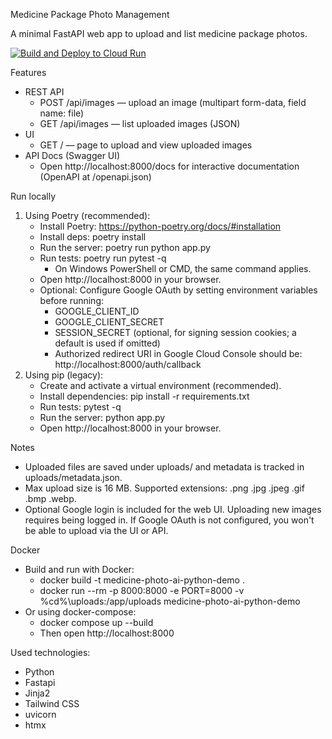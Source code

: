 Medicine Package Photo Management

A minimal FastAPI web app to upload and list medicine package photos.

[![Build and Deploy to Cloud Run](https://github.com/bereczkitamas/medicine-photo-ai-python-demo/actions/workflows/google-cloudrun-docker.yml/badge.svg)](https://github.com/bereczkitamas/medicine-photo-ai-python-demo/actions/workflows/google-cloudrun-docker.yml)

Features
- REST API
  - POST /api/images — upload an image (multipart form-data, field name: file)
  - GET /api/images — list uploaded images (JSON)
- UI
  - GET / — page to upload and view uploaded images
- API Docs (Swagger UI)
  - Open http://localhost:8000/docs for interactive documentation (OpenAPI at /openapi.json)

Run locally
1. Using Poetry (recommended):
   - Install Poetry: https://python-poetry.org/docs/#installation
   - Install deps: poetry install
   - Run the server: poetry run python app.py
   - Run tests: poetry run pytest -q
     - On Windows PowerShell or CMD, the same command applies.
   - Open http://localhost:8000 in your browser.
   - Optional: Configure Google OAuth by setting environment variables before running:
     - GOOGLE_CLIENT_ID
     - GOOGLE_CLIENT_SECRET
     - SESSION_SECRET (optional, for signing session cookies; a default is used if omitted)
     - Authorized redirect URI in Google Cloud Console should be: http://localhost:8000/auth/callback
2. Using pip (legacy):
   - Create and activate a virtual environment (recommended).
   - Install dependencies: pip install -r requirements.txt
   - Run tests: pytest -q
   - Run the server: python app.py
   - Open http://localhost:8000 in your browser.

Notes
- Uploaded files are saved under uploads/ and metadata is tracked in uploads/metadata.json.
- Max upload size is 16 MB. Supported extensions: .png .jpg .jpeg .gif .bmp .webp.
- Optional Google login is included for the web UI. Uploading new images requires being logged in. If Google OAuth is not configured, you won't be able to upload via the UI or API.

Docker
- Build and run with Docker:
  - docker build -t medicine-photo-ai-python-demo .
  - docker run --rm -p 8000:8000 -e PORT=8000 -v %cd%\uploads:/app/uploads medicine-photo-ai-python-demo
- Or using docker-compose:
  - docker compose up --build
  - Then open http://localhost:8000

Used technologies:
- Python
- Fastapi
- Jinja2
- Tailwind CSS
- uvicorn
- htmx
